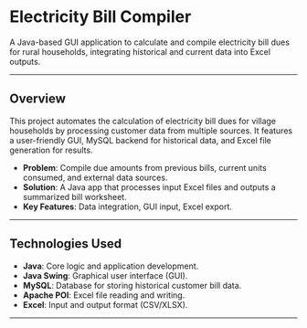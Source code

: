 # Electricity Bill Compiler

A Java-based GUI application to calculate and compile electricity bill dues for rural households, integrating historical and current data into Excel outputs.

---

## Overview

This project automates the calculation of electricity bill dues for village households by processing customer data from multiple sources. It features a user-friendly GUI, MySQL backend for historical data, and Excel file generation for results.

- **Problem**: Compile due amounts from previous bills, current units consumed, and external data sources.
- **Solution**: A Java app that processes input Excel files and outputs a summarized bill worksheet.
- **Key Features**: Data integration, GUI input, Excel export.

---

## Technologies Used

- **Java**: Core logic and application development.
- **Java Swing**: Graphical user interface (GUI).
- **MySQL**: Database for storing historical customer bill data.
- **Apache POI**: Excel file reading and writing.
- **Excel**: Input and output format (CSV/XLSX).

---



